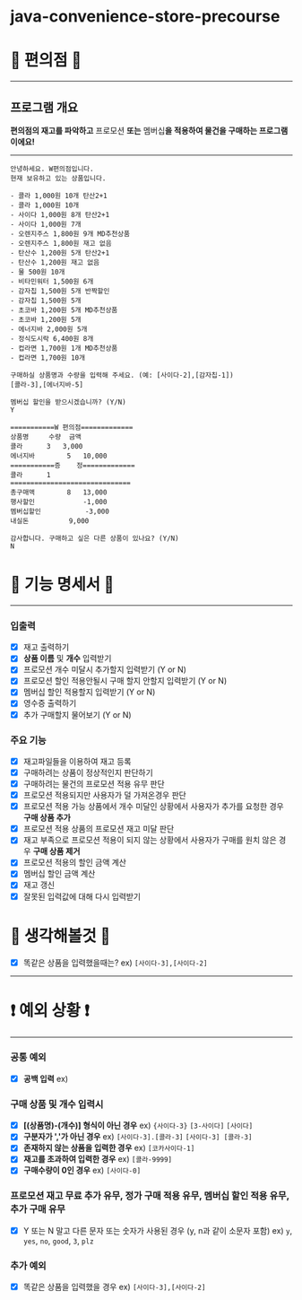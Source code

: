 # java-convenience-store-precourse

#  🏪 편의점 🏪

***
## 프로그램 개요
**편의점의 재고를 파악하고** 프로모션 **또는** 멤버십**을 적용하여 물건을 구매하는 프로그램이에요!**

***

```
안녕하세요. W편의점입니다.
현재 보유하고 있는 상품입니다.

- 콜라 1,000원 10개 탄산2+1
- 콜라 1,000원 10개
- 사이다 1,000원 8개 탄산2+1
- 사이다 1,000원 7개
- 오렌지주스 1,800원 9개 MD추천상품
- 오렌지주스 1,800원 재고 없음
- 탄산수 1,200원 5개 탄산2+1
- 탄산수 1,200원 재고 없음
- 물 500원 10개
- 비타민워터 1,500원 6개
- 감자칩 1,500원 5개 반짝할인
- 감자칩 1,500원 5개
- 초코바 1,200원 5개 MD추천상품
- 초코바 1,200원 5개
- 에너지바 2,000원 5개
- 정식도시락 6,400원 8개
- 컵라면 1,700원 1개 MD추천상품
- 컵라면 1,700원 10개

구매하실 상품명과 수량을 입력해 주세요. (예: [사이다-2],[감자칩-1])
[콜라-3],[에너지바-5]

멤버십 할인을 받으시겠습니까? (Y/N)
Y 

===========W 편의점=============
상품명		수량	금액
콜라		3 	3,000
에너지바 		5 	10,000
===========증	정=============
콜라		1
==============================
총구매액		8	13,000
행사할인			-1,000
멤버십할인			-3,000
내실돈			 9,000

감사합니다. 구매하고 싶은 다른 상품이 있나요? (Y/N)
N
```

# 📜 기능 명세서 📜

***

### 입출력
- [x] 재고 출력하기
- [x] **상품 이름** 및 **개수** 입력받기
- [x] 프로모션 개수 미달시 추가할지 입력받기 (Y or N)
- [x] 프로모션 할인 적용안될시 구매 할지 안할지 입력받기 (Y or N)
- [x] 멤버십 할인 적용할지 입력받기 (Y or N)
- [x] 영수증 출력하기
- [x] 추가 구매할지 물어보기 (Y or N)

### 주요 기능
- [x] 재고파일들을 이용하여 재고 등록
- [x] 구매하려는 상품이 정상적인지 판단하기
- [x] 구매하려는 물건의 프로모션 적용 유무 판단
- [x] 프로모션 적용되지만 사용자가 덜 가져온경우 판단
- [x] 프로모션 적용 가능 상품에서 개수 미달인 상황에서 사용자가 추가를 요청한 경우 **구매 상품 추가**
- [x] 프로모션 적용 상품의 프로모션 재고 미달 판단
- [x] 재고 부족으로 프로모션 적용이 되지 않는 상황에서 사용자가 구매를 원치 않은 경우 **구매 상품 제거**
- [x] 프로모션 적용의 할인 금액 계산
- [x] 멤버십 할인 금액 계산
- [x] 재고 갱신
- [x] 잘못된 입력값에 대해 다시 입력받기

# 🤔 생각해볼것 🤔
- [x] 똑같은 상품을 입력했을때는? ex) `[사이다-3],[사이다-2]`
***
# ❗️ 예외 상황 ❗

***
### 공통 예외
- [x] **공백 입력** ex) ` `

### 구매 상품 및 개수 입력시
- [x] **[(상품명)-(개수)] 형식이 아닌 경우** ex) `{사이다-3}` `[3-사이다]` `[사이다]`
- [x] **구분자가 ','가 아닌 경우** ex) `[사이다-3].[콜라-3]` `[사이다-3] [콜라-3]`
- [x] **존재하지 않는 상품을 입력한 경우** ex) `[코카사이다-1]`
- [x] **재고를 초과하여 입력한 경우** ex) `[콜라-9999]`
- [x] **구매수량이 0인 경우** ex) `[사이다-0]`

### 프로모션 재고 무료 추가 유무, 정가 구매 적용 유무, 멤버십 할인 적용 유무, 추가 구매 유무
- [x] Y 또는 N 말고 다른 문자 또는 숫자가 사용된 경우 (y, n과 같이 소문자 포함) ex) `y`, `yes`, `no`, `good`, `3`, `plz`

### 추가 예외
- [x] 똑같은 상품을 입력했을 경우 ex) `[사이다-3],[사이다-2]`
